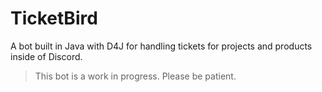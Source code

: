 # TicketBird

A bot built in Java with D4J for handling tickets for projects and products inside of Discord.

> This bot is a work in progress. Please be patient.